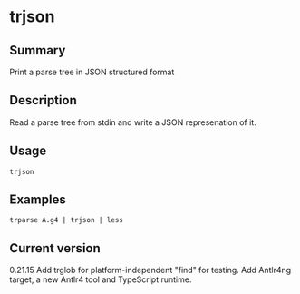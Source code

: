 # trjson

## Summary

Print a parse tree in JSON structured format

## Description

Read a parse tree from stdin and write a JSON represenation of it.

## Usage

    trjson

## Examples

    trparse A.g4 | trjson | less

## Current version

0.21.15 Add trglob for platform-independent "find" for testing. Add Antlr4ng target, a new Antlr4 tool and TypeScript runtime.
